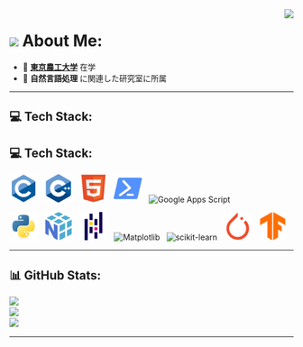 <!-- [START] Visitor Count -->
<img align="right" src="https://visitor-badge.laobi.icu/badge?page_id=fps-lover.fps-lover" />
<!-- [END] Visitor Count -->

<!-- [START] About Me -->
# <img src="https://media.giphy.com/media/hvRJCLFzcasrR4ia7z/giphy.gif" width="30px"/> About Me:
- 🏫  [**東京農工大学**](https://www.tuat.ac.jp/) 在学
- 🔎  **自然言語処理** に関連した研究室に所属
<!-- [END] About Me -->

---

<!-- [START] Tech Stack -->
## 💻 Tech Stack:

## 💻 Tech Stack:

<!-- 1行目 -->
<p>
  <!-- C -->
  <img src="https://raw.githubusercontent.com/devicons/devicon/master/icons/c/c-original.svg" alt="C" width="50" height="50" />
  &nbsp;
  <!-- C++ -->
  <img src="https://raw.githubusercontent.com/devicons/devicon/master/icons/cplusplus/cplusplus-original.svg" alt="C++" width="50" height="50" />
  &nbsp;
  <!-- HTML5 -->
  <img src="https://raw.githubusercontent.com/devicons/devicon/master/icons/html5/html5-original.svg" alt="HTML5" width="50" height="50" />
  &nbsp;
  <!-- PowerShell -->
  <img src="https://raw.githubusercontent.com/devicons/devicon/master/icons/powershell/powershell-original.svg" alt="PowerShell" width="50" height="50" />
  &nbsp;
  <!-- Google Apps Script -->
  <img src="https://upload.wikimedia.org/wikipedia/commons/2/2f/Google_Apps_Script.svg" alt="Google Apps Script" width="50" height="50" />
</p>

<!-- 2行目 -->
<p>
  <!-- Python -->
  <img src="https://raw.githubusercontent.com/devicons/devicon/master/icons/python/python-original.svg" alt="Python" width="50" height="50" />
  &nbsp;
  <!-- NumPy -->
  <img src="https://raw.githubusercontent.com/devicons/devicon/master/icons/numpy/numpy-original.svg" alt="NumPy" width="50" height="50" />
  &nbsp;
  <!-- Pandas -->
  <img src="https://raw.githubusercontent.com/devicons/devicon/master/icons/pandas/pandas-original.svg" alt="Pandas" width="50" height="50" />
  &nbsp;
  <!-- Matplotlib -->
  <img src="https://upload.wikimedia.org/wikipedia/commons/8/84/Matplotlib_icon.svg" alt="Matplotlib" width="50" height="50" />
  &nbsp;
  <!-- scikit-learn -->
  <img src="https://upload.wikimedia.org/wikipedia/commons/0/05/Scikit_learn_logo_small.svg" alt="scikit-learn" width="50" height="50" />
  &nbsp;
  <!-- PyTorch -->
  <img src="https://raw.githubusercontent.com/devicons/devicon/master/icons/pytorch/pytorch-original.svg" alt="PyTorch" width="50" height="50" />
  &nbsp;
  <!-- TensorFlow -->
  <img src="https://raw.githubusercontent.com/devicons/devicon/master/icons/tensorflow/tensorflow-original.svg" alt="TensorFlow" width="50" height="50" />
</p>


<!-- [END] Tech Stack -->

---

<!-- [START] GitHub Stats -->
## 📊 GitHub Stats:
![](https://github-readme-stats.vercel.app/api?username=fps-lover&theme=one_dark_pro&hide_border=false&include_all_commits=true&count_private=true)<br/>
![](https://github-readme-streak-stats.herokuapp.com/?user=fps-lover&theme=one_dark_pro&hide_border=false)<br/>
![](https://github-readme-stats.vercel.app/api/top-langs/?username=fps-lover&theme=one_dark_pro&hide_border=false&include_all_commits=true&count_private=true&layout=compact)
<!-- [END] GitHub Stats -->

---

